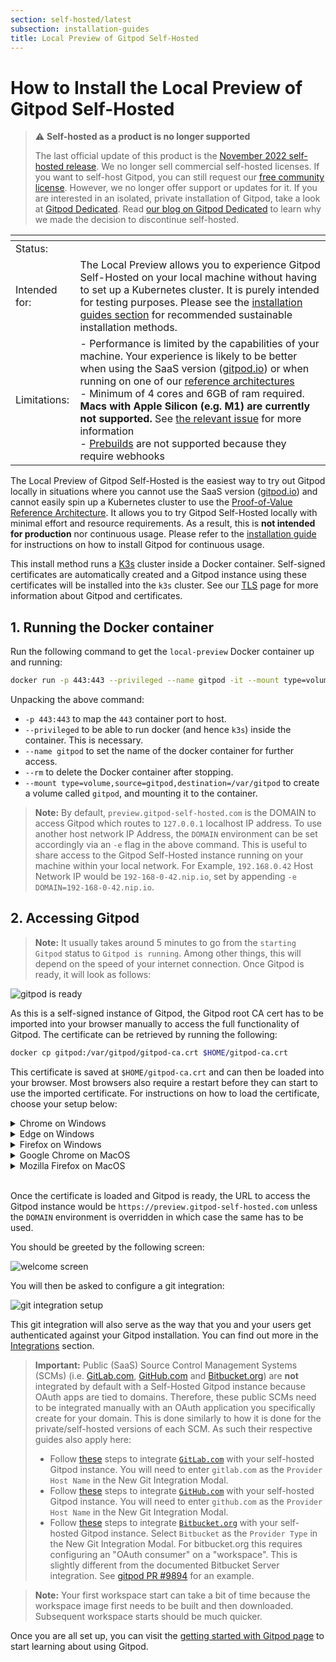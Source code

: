 ```yaml
---
section: self-hosted/latest
subsection: installation-guides
title: Local Preview of Gitpod Self-Hosted
---
```


<script context="module">
  export const prerender = true;
</script>

<script lang="ts">

  import BigPill from "$lib/components/big-pill.svelte";
  import Tooltip from "$lib/components/tooltip.svelte";
</script>

# How to Install the Local Preview of Gitpod Self-Hosted

> ⚠️ **Self-hosted as a product is no longer supported**
>
> The last official update of this product is the [November 2022 self-hosted release](https://www.gitpod.io/changelog/november-self-hosted-release). We no longer sell commercial self-hosted licenses. If you want to self-host Gitpod, you can still request our [free community license](https://www.gitpod.io/community-license). However, we no longer offer support or updates for it. If you are interested in an isolated, private installation of Gitpod, take a look at [Gitpod Dedicated](/dedicated).
> Read [our blog on Gitpod Dedicated](/blog/introducing-gitpod-dedicated) to learn why we made the decision to discontinue self-hosted.

| <!-- Our markdown parser does not support tables without a header --> | <!-- -->                                                                                                                                                                                                                                                                                                                                                                                                                                                                                                                                                                                              |
| --------------------------------------------------------------------- | ----------------------------------------------------------------------------------------------------------------------------------------------------------------------------------------------------------------------------------------------------------------------------------------------------------------------------------------------------------------------------------------------------------------------------------------------------------------------------------------------------------------------------------------------------------------------------------------------------- |
| Status:                                                               | <BigPill text="beta" class="ml-1.5" />                                                                                                                                                                                                                                                                                                                                                                                                                                                                                                                                                                |
| Intended for:                                                         | The Local Preview allows you to experience Gitpod Self-Hosted on your local machine without having to set up a Kubernetes cluster. It is purely intended for testing purposes. Please see the [installation guides section](./installation-guides) for recommended sustainable installation methods. <!-- To Do : replace link to getting started with reference architectures once these are fully ready-->                                                                                                                                                                                          |
| Limitations:                                                          | - Performance is limited by the capabilities of your machine. Your experience is likely to be better when using the SaaS version ([gitpod.io](/docs/introduction/getting-started)) or when running on one of our [reference architectures](./reference-architecture) <br /> - Minimum of 4 cores and 6GB of ram required. **Macs with Apple Silicon (e.g. M1) are currently not supported.** See [the relevant issue](https://github.com/gitpod-io/gitpod/issues/11309) for more information <br /> - [Prebuilds](/docs/configure/projects/prebuilds) are not supported because they require webhooks |

The Local Preview of Gitpod Self-Hosted is the easiest way to try out Gitpod locally in situations where you cannot use the SaaS version ([gitpod.io](/docs/introduction/getting-started)) and cannot easily spin up a Kubernetes cluster to use the [Proof-of-Value Reference Architecture](./reference-architecture/proof-of-value). It allows you to try Gitpod Self-Hosted locally with minimal effort and resource requirements. As a result, this is **not intended for production** nor continuous usage. Please refer to the [installation guide](./installing-gitpod) for instructions on how to install Gitpod for continuous usage. <!-- To Do : replace link to getting started with reference architectures once these are fully ready-->

This install method runs a [K3s](https://k3s.io/) cluster inside a Docker container. Self-signed certificates are automatically created and a Gitpod instance using these certificates will be installed into the `k3s` cluster. See our [TLS](./advanced/tls) page for more information about Gitpod and certificates.

## 1. Running the Docker container

Run the following command to get the `local-preview` Docker container up and running:

```bash
docker run -p 443:443 --privileged --name gitpod -it --mount type=volume,source=gitpod,destination=/var/gitpod eu.gcr.io/gitpod-core-dev/build/local-preview
```

Unpacking the above command:

- `-p 443:443` to map the `443` container port to host.
- `--privileged` to be able to run docker (and hence `k3s`) inside the container. This is necessary.
- `--name gitpod` to set the name of the docker container for further access.
- `--rm` to delete the Docker container after stopping.
- `--mount type=volume,source=gitpod,destination=/var/gitpod` to create a volume called `gitpod`, and mounting it to the container.

> **Note:** By default, `preview.gitpod-self-hosted.com` is the DOMAIN to access Gitpod which routes to `127.0.0.1` localhost IP address. To use another host network IP Address, the `DOMAIN` environment can be set accordingly via an `-e` flag in the above command. This is useful to share access to the Gitpod Self-Hosted instance running on your machine within your local network. For Example, `192.168.0.42` Host Network IP would be `192-168-0-42.nip.io`, set by appending `-e DOMAIN=192-168-0-42.nip.io`.

## 2. Accessing Gitpod

> **Note:** It usually takes around 5 minutes to go from the `starting Gitpod` status to `Gitpod is running`. Among other things, this will depend on the speed of your internet connection. Once Gitpod is ready, it will look as follows:

![gitpod is ready](../../static/images/docs/self-hosted/local-preview-ready.png)

As this is a self-signed instance of Gitpod, the Gitpod root CA cert has to be imported into your browser manually to access the full functionality of Gitpod. The certificate can be retrieved by running the following:

```bash
docker cp gitpod:/var/gitpod/gitpod-ca.crt $HOME/gitpod-ca.crt
```

This certificate is saved at `$HOME/gitpod-ca.crt` and can then be loaded into your browser. Most browsers also require a restart before they can start to use the imported certificate. For instructions on how to load the certificate, choose your setup below:

<details>
  <summary  class="text-p-medium">Chrome on Windows</summary>

<div class="not-prose" style="position: relative; padding-bottom: 56.25%; height: 0;"><iframe src="https://www.loom.com/embed/1814061fbd9c4be7b18d8ae8919cabc6" frameborder="0" webkitallowfullscreen mozallowfullscreen allowfullscreen style="position: absolute; top: 0; left: 0; width: 100%; height: 100%;"></iframe></div>
</details>
<details>
  <summary  class="text-p-medium">Edge on Windows</summary>

<div class="not-prose" style="position: relative; padding-bottom: 56.25%; height: 0;"><iframe src="https://www.loom.com/embed/ee3051ac367140c3a2f60cd4e15a0192" frameborder="0" webkitallowfullscreen mozallowfullscreen allowfullscreen style="position: absolute; top: 0; left: 0; width: 100%; height: 100%;"></iframe></div>

</details>

<details>
  <summary  class="text-p-medium">Firefox on Windows</summary>

<div class="not-prose" style="position: relative; padding-bottom: 56.25%; height: 0;"><iframe src="https://www.loom.com/embed/513796d28a2647dba2cdd8f9312d4f98" frameborder="0" webkitallowfullscreen mozallowfullscreen allowfullscreen style="position: absolute; top: 0; left: 0; width: 100%; height: 100%;"></iframe></div>

</details>

<details>
  <summary  class="text-p-medium">Google Chrome on MacOS</summary>

<div class="not-prose" style="position: relative; padding-bottom: 56.25%; height: 0;"><iframe src="https://www.loom.com/embed/39e870e6f91c4f5bad1550f3647fed29" frameborder="0" webkitallowfullscreen mozallowfullscreen allowfullscreen style="position: absolute; top: 0; left: 0; width: 100%; height: 100%;"></iframe></div>

</details>

<details >
  <summary  class="text-p-medium">Mozilla Firefox on MacOS</summary>

<div class="not-prose" style="position: relative; padding-bottom: 56.25%; height: 0;"><iframe src="https://www.loom.com/embed/2ce25cf844744359ae2b14263d9c2fb0" frameborder="0" webkitallowfullscreen mozallowfullscreen allowfullscreen style="position: absolute; top: 0; left: 0; width: 100%; height: 100%;"></iframe></div>

</details>

<br/>

Once the certificate is loaded and Gitpod is ready, the URL to access the Gitpod instance would be `https://preview.gitpod-self-hosted.com` unless the `DOMAIN` environment is overridden in which case the same has to be used.

You should be greeted by the following screen:

![welcome screen](../../static/images/docs/self-hosted/welcome-screen.png)

You will then be asked to configure a git integration:

![git integration setup](../../static/images/docs/self-hosted/git-integration-setup.png)

This git integration will also serve as the way that you and your users get authenticated against your Gitpod installation. You can find out more in the [Integrations](/docs/integrations) section.

> **Important:** Public (SaaS) Source Control Management Systems (SCMs) (i.e. [GitLab.com](http://Gitlab.com), [GitHub.com](http://github.com/) and [Bitbucket.org](http://Bitbucket.org)) are **not** integrated by default with a Self-Hosted Gitpod instance because OAuth apps are tied to domains. Therefore, these public SCMs need to be integrated manually with an OAuth application you specifically create for your domain. This is done similarly to how it is done for the private/self-hosted versions of each SCM. As such their respective guides also apply here:
>
> - Follow [these](/docs/configure/authentication/gitlab#registering-a-self-hosted-gitlab-installation) steps to integrate [`GitLab.com`](https://gitlab.com/) with your self-hosted Gitpod instance. You will need to enter `gitlab.com` as the `Provider Host Name` in the New Git Integration Modal.
> - Follow [these](/docs/configure/authentication/github-enterprise) steps to integrate [`GitHub.com`](http://github.com) with your self-hosted Gitpod instance. You will need to enter `github.com` as the `Provider Host Name` in the New Git Integration Modal.
> - Follow [these](/docs/configure/authentication/bitbucket-server) steps to integrate [`Bitbucket.org`](https://bitbucket.org/) with your self-hosted Gitpod instance. Select `Bitbucket` as the `Provider Type` in the New Git Integration Modal. For bitbucket.org this requires configuring an "OAuth consumer" on a "workspace". This is slightly different from the documented Bitbucket Server integration. See [gitpod PR #9894](https://github.com/gitpod-io/gitpod/pull/9894#pullrequestreview-969013833) for an example.

> **Note:** Your first workspace start can take a bit of time because the workspace image first needs to be built and then downloaded. Subsequent workspace starts should be much quicker.

Once you are all set up, you can visit the [getting started with Gitpod page](/docs/introduction/getting-started) to start learning about using Gitpod.
